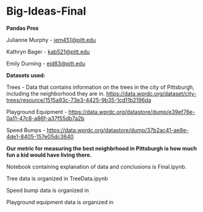 # Big-Ideas-Final


**Pandas Pros**

Julianne Murphy - jem451@pitt.edu

Kathryn Bager - kab521@pitt.edu

Emily Durning - ejd83@pitt.edu

**Datasets used:**

Trees - Data that contains information on the trees in the city of Pittsburgh, including the neighborhood they are in. https://data.wprdc.org/dataset/city-trees/resource/1515a93c-73e3-4425-9b35-1cd11b2196da

Playground Equipment - https://data.wprdc.org/datastore/dump/e39ef76e-0a11-47c8-a86f-a37f55db7a2b

Speed Bumps - https://data.wprdc.org/datastore/dump/37b2ac41-ae8e-4de1-8405-157e05dc3640


**Our metric for measuring the best neighbrhood in Pittsburgh is how much fun a kid would have living there.**

Notebook containing explanation of data and conclusions is Final.ipynb. 

Tree data is organized in TreeData.ipynb

Speed bump data is organized in 

Playground equipment data is organized in 
